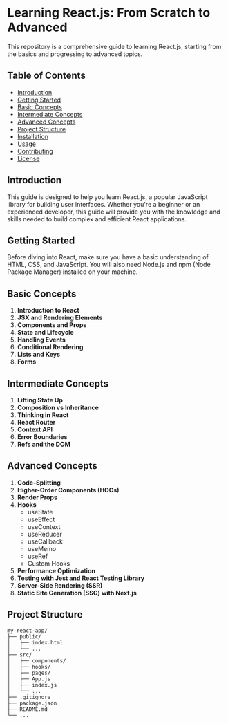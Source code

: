 # Learning React.js: From Scratch to Advanced

This repository is a comprehensive guide to learning React.js, starting from the basics and progressing to advanced topics.

## Table of Contents

- [Introduction](#introduction)
- [Getting Started](#getting-started)
- [Basic Concepts](#basic-concepts)
- [Intermediate Concepts](#intermediate-concepts)
- [Advanced Concepts](#advanced-concepts)
- [Project Structure](#project-structure)
- [Installation](#installation)
- [Usage](#usage)
- [Contributing](#contributing)
- [License](#license)

## Introduction

This guide is designed to help you learn React.js, a popular JavaScript library for building user interfaces. Whether you're a beginner or an experienced developer, this guide will provide you with the knowledge and skills needed to build complex and efficient React applications.

## Getting Started

Before diving into React, make sure you have a basic understanding of HTML, CSS, and JavaScript. You will also need Node.js and npm (Node Package Manager) installed on your machine.

## Basic Concepts

1. **Introduction to React**
2. **JSX and Rendering Elements**
3. **Components and Props**
4. **State and Lifecycle**
5. **Handling Events**
6. **Conditional Rendering**
7. **Lists and Keys**
8. **Forms**

## Intermediate Concepts

1. **Lifting State Up**
2. **Composition vs Inheritance**
3. **Thinking in React**
4. **React Router**
5. **Context API**
6. **Error Boundaries**
7. **Refs and the DOM**

## Advanced Concepts

1. **Code-Splitting**
2. **Higher-Order Components (HOCs)**
3. **Render Props**
4. **Hooks**
   - useState
   - useEffect
   - useContext
   - useReducer
   - useCallback
   - useMemo
   - useRef
   - Custom Hooks
5. **Performance Optimization**
6. **Testing with Jest and React Testing Library**
7. **Server-Side Rendering (SSR)**
8. **Static Site Generation (SSG) with Next.js**

## Project Structure

```plaintext
my-react-app/
├── public/
│   ├── index.html
│   └── ...
├── src/
│   ├── components/
│   ├── hooks/
│   ├── pages/
│   ├── App.js
│   ├── index.js
│   └── ...
├── .gitignore
├── package.json
├── README.md
└── ...
